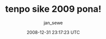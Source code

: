 ---
title: 'tenpo sike 2009 pona!'
posts: 1
hash: 'lkveiTP1'
author: 'jan_sewe'
date: 2008-12-31 23:17:23 UTC
sources:
  - https://tokipona.yahoogroups.narkive.com/lkveiTP1
---